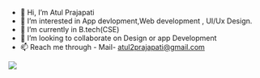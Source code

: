 - 👋 Hi, I’m Atul Prajapati
- 👀 I’m interested in App devlopment,Web development , UI/Ux Design.
- 🌱 I’m currently in B.tech(CSE) 
- 💞️ I’m looking to collaborate on Design or app Development
- 📫 Reach me through - Mail- atul2prajapati@gmail.com
                         
<img src="https://img.icons8.com/cotton/64/000000/pacman.png"/>



